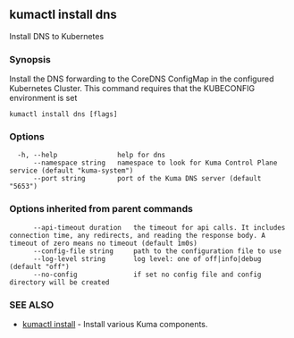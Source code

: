 ---
---
## kumactl install dns

Install DNS to Kubernetes

### Synopsis

Install the DNS forwarding to the CoreDNS ConfigMap in the configured Kubernetes Cluster.
This command requires that the KUBECONFIG environment is set

```
kumactl install dns [flags]
```

### Options

```
  -h, --help               help for dns
      --namespace string   namespace to look for Kuma Control Plane service (default "kuma-system")
      --port string        port of the Kuma DNS server (default "5653")
```

### Options inherited from parent commands

```
      --api-timeout duration   the timeout for api calls. It includes connection time, any redirects, and reading the response body. A timeout of zero means no timeout (default 1m0s)
      --config-file string     path to the configuration file to use
      --log-level string       log level: one of off|info|debug (default "off")
      --no-config              if set no config file and config directory will be created
```

### SEE ALSO

* [kumactl install](kumactl_install.md)	 - Install various Kuma components.

